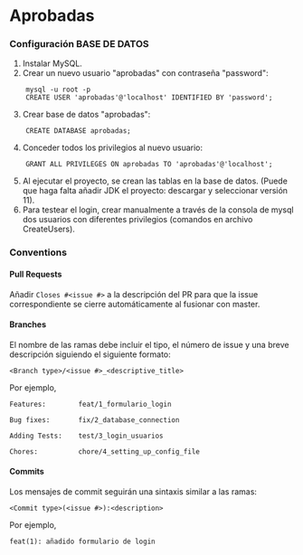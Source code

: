 # Aprobadas

### Configuración BASE DE DATOS

1. Instalar MySQL.
2. Crear un nuevo usuario "aprobadas" con contraseña "password":
```
	mysql -u root -p
	CREATE USER 'aprobadas'@'localhost' IDENTIFIED BY 'password';
```
	
3. Crear base de datos "aprobadas":
```
	CREATE DATABASE aprobadas;
```
4. Conceder todos los privilegios al nuevo usuario:
```
	GRANT ALL PRIVILEGES ON aprobadas TO 'aprobadas'@'localhost';
```
5. Al ejecutar el proyecto, se crean las tablas en la base de datos. (Puede que haga falta añadir JDK el proyecto: descargar y seleccionar versión 11).
6. Para testear el login, crear manualmente a través de la consola de mysql dos usuarios con diferentes privilegios (comandos en archivo CreateUsers).

### Conventions

#### Pull Requests

Añadir ```Closes #<issue #>``` a la descripción del PR para que la issue correspondiente se cierre automáticamente al fusionar con master.

#### Branches

El nombre de las ramas debe incluir el tipo, el número de issue y una breve descripción siguiendo el siguiente formato:

```
<Branch type>/<issue #>_<descriptive_title>
```
Por ejemplo,
```
Features:        feat/1_formulario_login

Bug fixes:       fix/2_database_connection

Adding Tests:    test/3_login_usuarios

Chores:          chore/4_setting_up_config_file
```
#### Commits

Los mensajes de commit seguirán una sintaxis similar a las ramas:

```
<Commit type>(<issue #>):<description>
```
Por ejemplo,

```
feat(1): añadido formulario de login
```
